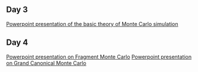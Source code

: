## Day 3
[Powerpoint presentation of the basic theory of Monte Carlo simulation](Theory/)

## Day 4
[Powerpoint presentation on Fragment Monte Carlo](Theory/Fragment_MC.pptx)
[Powerpoint presentation on Grand Canonical Monte Carlo](Theory/GCMC.pptx)
